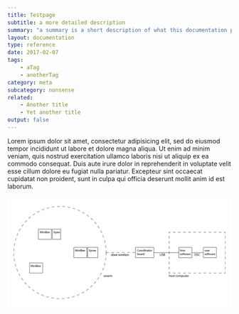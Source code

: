 ```yaml
---
title: Testpage
subtitle: a more detailed description
summary: "a summary is a short description of what this documentation page is about"
layout: documentation
type: reference
date: 2017-02-07
tags: 
    - aTag
    - anotherTag
category: meta
subcategory: nonsense
related:
    - Another title
    - Yet another title
output: false
---
```


Lorem ipsum dolor sit amet, consectetur adipisicing elit, sed do eiusmod
tempor incididunt ut labore et dolore magna aliqua. Ut enim ad minim veniam,
quis nostrud exercitation ullamco laboris nisi ut aliquip ex ea commodo
consequat. Duis aute irure dolor in reprehenderit in voluptate velit esse
cillum dolore eu fugiat nulla pariatur. Excepteur sint occaecat cupidatat non
proident, sunt in culpa qui officia deserunt mollit anim id est laborum.

![](/img/SenseStage_overview.png)


<!-- 
```
category: [ introduction | hardware | software | meta ]
subcategory: [minibee | expansion ]
type: [tutorial | guide | reference | overview]
``` -->